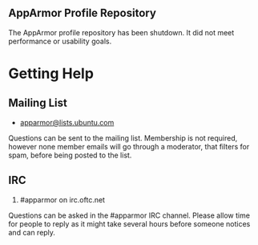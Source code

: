 AppArmor Profile Repository
---------------------------

The AppArmor profile repository has been shutdown. It did not meet
performance or usability goals.

Getting Help
============

Mailing List
------------

-   apparmor@lists.ubuntu.com

Questions can be sent to the mailing list. Membership is not required,
however none member emails will go through a moderator, that filters
for spam, before being posted to the list.

IRC
---

1.  \#apparmor on irc.oftc.net

Questions can be asked in the \#apparmor IRC channel. Please allow
time for people to reply as it might take several hours before someone
notices and can reply.
